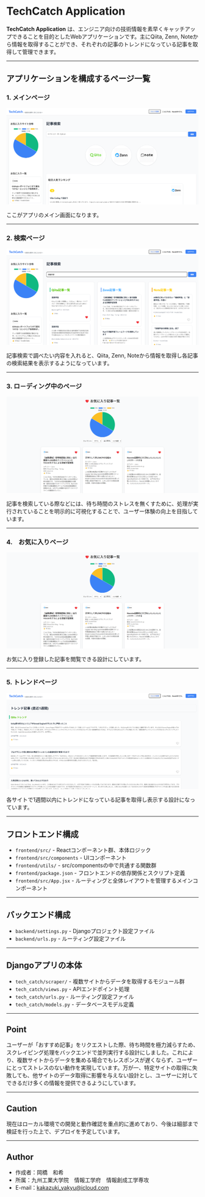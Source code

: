 # TechCatch Application

**TechCatch Application** は、エンジニア向けの技術情報を素早くキャッチアップできることを目的としたWebアプリケーションです。主にQiita, Zenn, Noteから情報を取得することができ、それぞれの記事のトレンドになっている記事を取得して管理できます。

---

## アプリケーションを構成するページ一覧

### 1. メインページ

![メインページ](img/MainScreen.png)

ここがアプリのメイン画面になります。

---

### 2. 検索ページ

![検索ページ](img/SearchScreen.png)

記事検索で調べたい内容を入れると、Qiita, Zenn, Noteから情報を取得し各記事の検索結果を表示するようになっています。

---

### 3. ロ－ディング中のページ

![ローディングページ](img/FavoriteScreen.png)

記事を検索している際などには、待ち時間のストレスを無くすために、処理が実行されていることを明示的に可視化することで、ユーザー体験の向上を目指しています。

---

### 4.　お気に入りページ

![お気に入りページ](img/FavoriteScreen.png)

お気に入り登録した記事を閲覧できる設計にしています。

---


### 5. トレンドページ


![トレンドページ](img/TrendScreen.png)

各サイトで1週間以内にトレンドになっている記事を取得し表示する設計になっています。

---

## フロントエンド構成

- `frontend/src/` - Reactコンポーネント群、本体ロジック 
- `frontend/src/components` - UIコンポーネント
- `frontend/utils/` - src/componentsの中で共通する関数群
- `frontend/package.json` - フロントエンドの依存関係とスクリプト定義
- `frontend/src/App.jsx` - ルーティングと全体レイアウトを管理するメインコンポーネント

---

## バックエンド構成

- `backend/settings.py` - Djangoプロジェクト設定ファイル
- `backend/urls.py` - ルーティング設定ファイル

---

## Djangoアプリの本体
- `tech_catch/scraper/` - 複数サイトからデータを取得するモジュール群
- `tech_catch/views.py` - APIエンドポイント処理
- `tech_catch/urls.py` - ルーティング設定ファイル
- `tech_catch/models.py` - データベースモデル定義

---

## Point

ユーザーが「おすすめ記事」をリクエストした際、待ち時間を極力減らすため、スクレイピング処理をバックエンドで並列実行する設計にしました。これにより、複数サイトからデータを集める場合でもレスポンスが遅くならず、ユーザーにとってストレスのない動作を実現しています。万が一、特定サイトの取得に失敗しても、他サイトのデータ取得に影響を与えない設計とし、ユーザーに対してできるだけ多くの情報を提供できるようにしています。

---

## Caution

現在はローカル環境での開発と動作確認を重点的に進めており、今後は細部まで検証を行った上で、デプロイを予定しています。

---

## Author
 
 
* 作成者：岡橋　和希
* 所属：九州工業大学院　情報工学府　情報創成工学専攻
* E-mail：kakazuki_yakyu@icloud.com